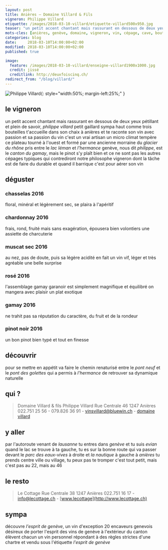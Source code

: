 ```yaml
---
layout: post
title: Anières — Domaine Villard & Fils  
vigneron: Philippe Villard
etiquette: /images/2018-03-10-villard/etiquette-villard500x950.jpg
teaser: "un petit accent chantant mais rassurant en dessous de deux yeux pétillant et plein de savoir… un vrai artisan"
mots-cles: [anières, genève, domaine, vigneron, vin, cépage, cave, bouteille, terroir, degustation]
categories: blog
date:     2018-03-10T14:00:00+02:00
modified: 2018-03-10T14:00:00+02:00
published: true

image:
  feature: /images/2018-03-10-villard/enseigne-villard1900x1000.jpg
  credit: jissé
  creditlink: http://deuxfoiscinq.ch/
redirect_from: "/blog/villard/"
---
```


![Philippe Villard][i1]{: style="width:50%; margin-left:25%;" }

[i1]: ../../images/2018-03-10-villard/vigneron-villard1000x1800.jpg

## le vigneron
un petit accent chantant mais rassurant en dessous de deux yeux pétillant et plein de savoir, *philippe villard* petit gaillard sympa haut comme trois bouteilles t'accueille dans son chaix à anières et te raconte son vin avec passion et sa passion du vin
c'est un vrai artisan
un micro climat tempère ce plateau tourné à l'ouest et formé par une ancienne morraine du *glacier du rhône* pris entre le *lac léman* et *l'hermance*
genève, nous dit *philippe*, est le *canton du gamay*, mais le pinot s'y plaît bien et ce ne sont pas les autres cépages typiques qui contrediront notre philosophe vigneron
dont la tâche est de faire du durable et quand il barrique c'est pour aérer son vin

## déguster
### chasselas 2016
floral, minéral et légèrement sec, se plaira à l'apéritif

### chardonnay 2016
frais, rond, fruité mais sans exagération, épousera bien volontiers une assiette de charcuterie

### muscat sec 2016
au nez, pas de doute, puis sa légère acidité en fait un vin vif, léger et très agréable
une belle surprise

### rosé 2016
l'assemblage gamay garanoir est simplement magnifique et équilibré
on mangera avec plaisir un plat exotique

### gamay 2016
ne trahit pas sa réputation
du caractère, du fruit et de la rondeur

### pinot noir 2016
un bon pinot bien typé et tout en finesse

## découvrir
pour se mettre en appétit va faire le chemin renaturisé entre le *pont neuf* et le *pont des golettes* qui a permis à *l'hermance* de retrouver sa dynamique naturelle

## qui ?
> Domaine Villard & fils
> Philippe Villard
> Rue Centrale 46
> 1247 Anières
> 022.751 25 56 - 079.826 36 91 - [vinsvillard@bluewin.ch](mailto:vinsvillard@bluewin.ch) - [domaine villard](https://www.swisswinedirectory.ch/domaine-villard-fils/)

## y aller
par l'autoroute venant de *lausanne* tu entres dans *genève* et tu suis *evian*
quand le lac se trouve à ta gauche, tu es sur la bonne route qui va passer devant le *parc des eaux-vives* à droite et *la nautique* à gauche
à *anières* tu prends centre ville ou village, tu peux pas te tromper c'est tout petit, mais c'est pas au 22, mais au 46

## le resto
> Le Cottage
> Rue Centrale 38
> 1247 Anières
> 022.751 16 17 - [info@lecottage.ch](mailto:info@lecottage.ch) - [www.lecottage](http://www.lecottage.ch)


## sympa
découvre *l'esprit de genève*, un vin d'exception
20 encaveurs genevois désireux de porter l'esprit des vins de genève à l'extérieur du canton élèvent chacun un vin personnel répondant à des règles strictes d'une chartre
et vendu sous l'étiquette *l'esprit de genève*
